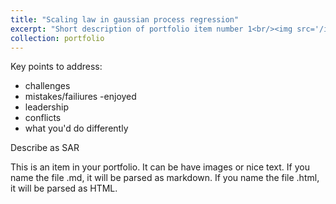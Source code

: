 ```yaml
---
title: "Scaling law in gaussian process regression"
excerpt: "Short description of portfolio item number 1<br/><img src='/images/500x300.png'>"
collection: portfolio
---
```


Key  points to address:
 - challenges
 - mistakes/failiures
 -enjoyed
 - leadership
 - conflicts    
 - what you'd do differently

Describe as SAR

This is an item in your portfolio. It can be have images or nice text. If you name the file .md, it will be parsed as markdown. If you name the file .html, it will be parsed as HTML. 
